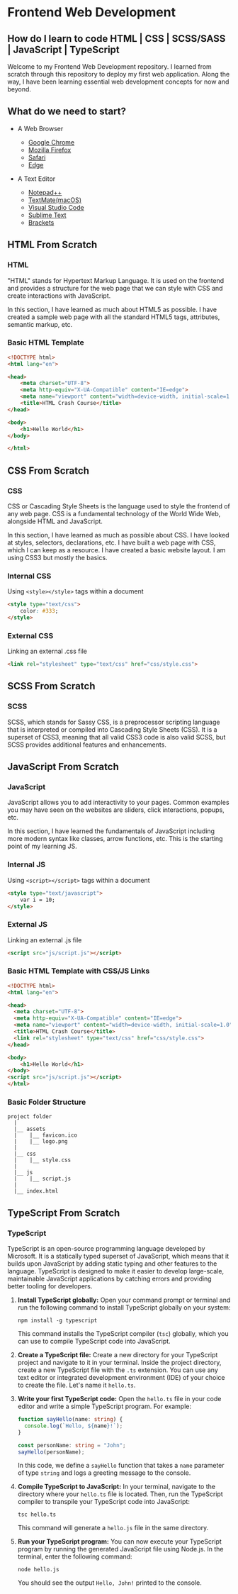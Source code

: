 # Frontend Web Development

## How do I learn to code HTML | CSS | SCSS/SASS | JavaScript | TypeScript

Welcome to my Frontend Web Development repository. I learned from scratch through this repository to deploy my first web application. Along the way, I have been learning essential web development concepts for now and beyond.

## What do we need to start?

- A Web Browser
  - [Google Chrome](https://www.google.com/chrome/)
  - [Mozilla Firefox](https://www.mozilla.org/en-US/firefox/new/)
  - [Safari](https://www.apple.com/safari/)
  - [Edge](https://www.microsoft.com/edge)
 
- A Text Editor
  - [Notepad++](https://notepad-plus-plus.org/downloads/)
  - [TextMate(macOS)](https://macromates.com/)
  - [Visual Studio Code](https://code.visualstudio.com/)
  - [Sublime Text](https://www.sublimetext.com/)
  - [Brackets](https://brackets.io/)

## HTML From Scratch

### HTML

"HTML" stands for Hypertext Markup Language. It is used on the frontend and provides a structure for the web page that we can style with CSS and create interactions with JavaScript.

In this section, I have learned as much about HTML5 as possible. I have created a sample web page with all the standard HTML5 tags, attributes, semantic markup, etc.

### Basic HTML Template

```html
<!DOCTYPE html>
<html lang="en">

<head>
    <meta charset="UTF-8">
    <meta http-equiv="X-UA-Compatible" content="IE=edge">
    <meta name="viewport" content="width=device-width, initial-scale=1.0">
    <title>HTML Crash Course</title>
</head>

<body>
    <h1>Hello World</h1>
</body>

</html>
```

## CSS From Scratch

### CSS

CSS or Cascading Style Sheets is the language used to style the frontend of any web page. CSS is a fundamental technology of the World Wide Web, alongside HTML and JavaScript.

In this section, I have learned as much as possible about CSS. I have looked at styles, selectors, declarations, etc. I have built a web page with CSS, which I can keep as a resource. I have created a basic website layout. I am using CSS3 but mostly the basics.

### Internal CSS
Using ```<style></style>``` tags within a document

```html
<style type="text/css">
    color: #333;
</style>
```

### External CSS
Linking an external .css file

```html
<link rel="stylesheet" type="text/css" href="css/style.css">
```

## SCSS From Scratch

### SCSS

SCSS, which stands for Sassy CSS, is a preprocessor scripting language that is interpreted or compiled into Cascading Style Sheets (CSS). It is a superset of CSS3, meaning that all valid CSS3 code is also valid SCSS, but SCSS provides additional features and enhancements.

## JavaScript From Scratch

### JavaScript

JavaScript allows you to add interactivity to your pages. Common examples you may have seen on the websites are sliders, click interactions, popups, etc.

In this section, I have learned the fundamentals of JavaScript including more modern syntax like classes, arrow functions, etc. This is the starting point of my learning JS.

### Internal JS
Using ```<script></script>``` tags within a document

```html
<style type="text/javascript">
    var i = 10;
</style>
```

### External JS
Linking an external .js file

```html
<script src="js/script.js"></script>
```

### Basic HTML Template with CSS/JS Links

```html
<!DOCTYPE html>
<html lang="en">

<head>
  <meta charset="UTF-8">
  <meta http-equiv="X-UA-Compatible" content="IE=edge">
  <meta name="viewport" content="width=device-width, initial-scale=1.0">
  <title>HTML Crash Course</title>
  <link rel="stylesheet" type="text/css" href="css/style.css">
</head>

<body>
    <h1>Hello World</h1>
</body>
<script src="js/script.js"></script>
</html>
```

### Basic Folder Structure

```
project folder
  |
  |__ assets
  |    |__ favicon.ico
  |    |__ logo.png
  |
  |__ css
  |    |__ style.css
  |
  |__ js
  |    |__ script.js
  |
  |__ index.html
```

## TypeScript From Scratch

### TypeScript

TypeScript is an open-source programming language developed by Microsoft. It is a statically typed superset of JavaScript, which means that it builds upon JavaScript by adding static typing and other features to the language. TypeScript is designed to make it easier to develop large-scale, maintainable JavaScript applications by catching errors and providing better tooling for developers.

1. **Install TypeScript globally:**
   Open your command prompt or terminal and run the following command to install TypeScript globally on your system:

   ```
   npm install -g typescript
   ```

   This command installs the TypeScript compiler (`tsc`) globally, which you can use to compile TypeScript code into JavaScript.

2. **Create a TypeScript file:**
   Create a new directory for your TypeScript project and navigate to it in your terminal. Inside the project directory, create a new TypeScript file with the `.ts` extension. You can use any text editor or integrated development environment (IDE) of your choice to create the file. Let's name it `hello.ts`.

3. **Write your first TypeScript code:**
   Open the `hello.ts` file in your code editor and write a simple TypeScript program. For example:

   ```typescript
   function sayHello(name: string) {
     console.log(`Hello, ${name}!`);
   }

   const personName: string = "John";
   sayHello(personName);
   ```

   In this code, we define a `sayHello` function that takes a `name` parameter of type `string` and logs a greeting message to the console.

4. **Compile TypeScript to JavaScript:**
   In your terminal, navigate to the directory where your `hello.ts` file is located. Then, run the TypeScript compiler to transpile your TypeScript code into JavaScript:

   ```
   tsc hello.ts
   ```

   This command will generate a `hello.js` file in the same directory.

5. **Run your TypeScript program:**
   You can now execute your TypeScript program by running the generated JavaScript file using Node.js. In the terminal, enter the following command:

   ```
   node hello.js
   ```

   You should see the output `Hello, John!` printed to the console.